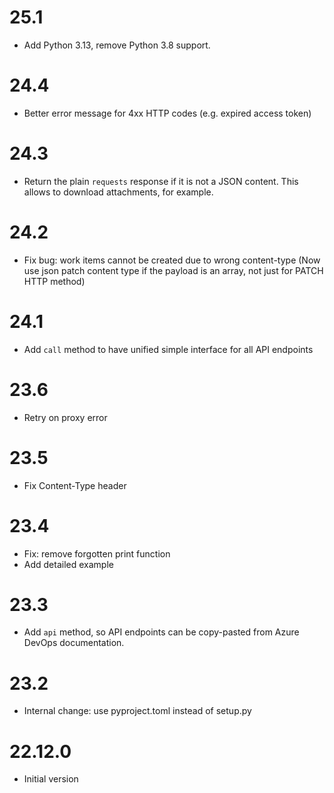 # 25.1

- Add Python 3.13, remove Python 3.8 support.

# 24.4

- Better error message for 4xx HTTP codes (e.g. expired access token)

# 24.3

- Return the plain `requests` response if it is not a JSON content.
  This allows to download attachments, for example.

# 24.2

- Fix bug: work items cannot be created due to wrong content-type (Now use json 
  patch content type if the payload is an array, not just for PATCH HTTP method)

# 24.1

- Add `call` method to have unified simple interface for all API endpoints

# 23.6

- Retry on proxy error

# 23.5

- Fix Content-Type header

# 23.4

- Fix: remove forgotten print function
- Add detailed example

# 23.3

- Add `api` method, so API endpoints can be copy-pasted from Azure DevOps documentation.

# 23.2

- Internal change: use pyproject.toml instead of setup.py

# 22.12.0

- Initial version
